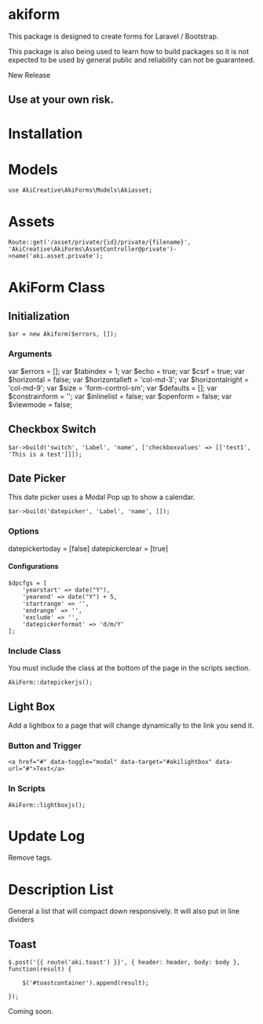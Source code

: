 # akiform

This package is designed to create forms for Laravel / Bootstrap. 

This package is also being used to learn how to build packages so it is not expected to be used by general public and reliability can not be guaranteed.

New Release

## Use at your own risk.

# Installation

# Models

```
use AkiCreative\AkiForms\Models\Akiasset;
```

# Assets

```
Route::get('/asset/private/{id}/private/{filename}', 'AkiCreative\AkiForms\AssetController@private')->name('aki.asset.private');
```

# AkiForm Class

## Initialization

```
$ar = new Akiform($errors, []);
```

### Arguments

var $errors = [];
var $tabindex = 1;
var $echo = true;
var $csrf = true;
var $horizontal = false;
var $horizontalleft = 'col-md-3';
var $horizontalright = 'col-md-9';
var $size = 'form-control-sm';
var $defaults = [];
var $constrainform = '';
var $inlinelist = false;
var $openform = false;
var $viewmode = false;

## Checkbox Switch

```
$ar->build('switch', 'Label', 'name', ['checkboxvalues' => [['test1', 'This is a test']]]);
```

## Date Picker

This date picker uses a Modal Pop up to show a calendar. 

```
$ar->build('datepicker', 'Label', 'name', []);
```

### Options

datepickertoday = [false]
datepickerclear = [true]

#### Configurations

```
$dpcfgs = [
	'yearstart' => date("Y"),
	'yearend' => date("Y") + 5,
	'startrange' => '',
	'endrange' => '',
	'exclude' => '',
	'datepickerformat' => 'd/m/Y'
];
```

### Include Class

You must include the class at the bottom of the page in the scripts section.

```
AkiForm::datepickerjs();
```
## Light Box

Add a lightbox to a page that will change dynamically to the link you send it.

### Button and Trigger

```
<a href="#" data-toggle="modal" data-target="#akilightbox" data-url="#">Text</a>
```

### In Scripts

```
AkiForm::lightboxjs();
```

# Update Log

Remove tags.

# Description List

General a list that will compact down responsively. It will also put in line dividers

## Toast

```
$.post('{{ route('aki.toast') }}', { header: header, body: body }, function(result) {

	$('#toastcontainer').append(result);

});
```

Coming soon.

